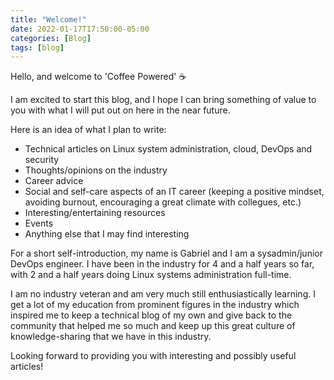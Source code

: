 ```yaml
---
title: "Welcome!"
date: 2022-01-17T17:50:00-05:00
categories: [Blog]
tags: [blog]
---
```


Hello, and welcome to 'Coffee Powered' ☕️

I am excited to start this blog, and I hope I can bring something of value to you with what I will put out on here in the near future.

Here is an idea of what I plan to write:

- Technical articles on Linux system administration, cloud, DevOps and security
- Thoughts/opinions on the industry
- Career advice
- Social and self-care aspects of an IT career (keeping a positive mindset, avoiding burnout, encouraging a great climate with collegues, etc.)
- Interesting/entertaining resources
- Events
- Anything else that I may find interesting

For a short self-introduction, my name is Gabriel and I am a sysadmin/junior DevOps engineer. I have been in the industry for 4 and a half years so far, with 2 and a half years doing Linux systems administration full-time.

I am no industry veteran and am very much still enthusiastically learning. I get a lot of my education from prominent figures in the industry which inspired me to keep a technical blog of my own and give back to the community that helped me so much and keep up this great culture of knowledge-sharing that we have in this industry.

Looking forward to providing you with interesting and possibly useful articles!
